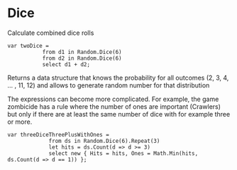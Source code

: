# Dice

Calculate combined dice rolls

    var twoDice = 
               from d1 in Random.Dice(6) 
               from d2 in Random.Dice(6) 
               select d1 + d2; 

Returns a data structure that knows the probability for all outcomes (2, 3, 4, ... , 11, 12) and allows to generate random number for that distribution

The expressions can become more complicated. For example, the game zombicide has a rule where the number of ones are important (Crawlers) but only if there are at least the same number of dice with for example three or more.

    var threeDiceThreePlusWithOnes = 
                 from ds in Random.Dice(6).Repeat(3) 
                 let hits = ds.Count(d => d >= 3) 
                 select new { Hits = hits, Ones = Math.Min(hits, ds.Count(d => d == 1)) }; 


